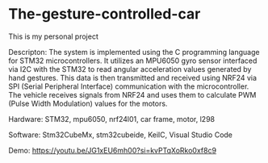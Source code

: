 # The-gesture-controlled-car
This is my personal project

Descripton: The system is implemented using the C programming language for STM32 microcontrollers. It utilizes an MPU6050 gyro sensor interfaced via I2C with the STM32 to read angular acceleration values generated by hand gestures. This data is then transmitted and received using NRF24 via SPI (Serial Peripheral Interface) communication with the microcontroller. The vehicle receives signals from NRF24 and uses them to calculate PWM (Pulse Width Modulation) values for the motors.

Hardware: STM32, mpu6050, nrf24l01, car frame, motor, l298

Software: Stm32CubeMx, stm32cubeide, KeilC, Visual Studio Code

Demo: https://youtu.be/JG1xEU6mh00?si=kvPTqXoRko0xf8c9


